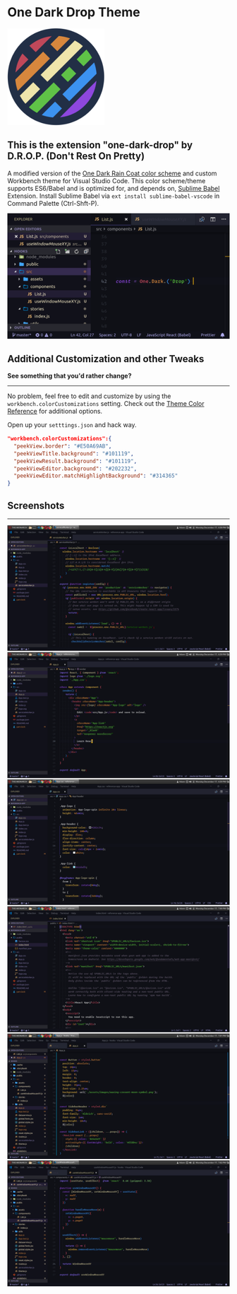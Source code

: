 # One Dark Drop Theme

<!-- markdownlint-disable MD033 -->
<img src="https://github.com/DontRestOnPretty/vscode-onedark-drop/raw/master/images/icon.png" alt="Logo" width="220" />
<!-- markdownlint-enable MD033 -->

## This is the extension "one-dark-drop" by D.R.O.P. (Don't Rest On Pretty)

A modified version of the [One Dark Rain Coat color scheme](https://marketplace.visualstudio.com/items?itemName=ginfuru.ginfuru-onedark-raincoat-theme) and custom Workbench theme for Visual Studio Code.
This color scheme/theme supports ES6/Babel and is optimized for, and depends on, [Sublime Babel](https://marketplace.visualstudio.com/items?itemName=joshpeng.sublime-babel-vscode) Extension. Install Sublime Babel via `ext install sublime-babel-vscode` in Command Palette \(Ctrl-Shft-P\).

![One Dark Drop](https://github.com/DontRestOnPretty/vscode-onedark-drop/raw/master/images/Screenshot_2018-12-17_7.png)

## Additional Customization and other Tweaks

**See something that you'd rather change?**

---

No problem, feel free to edit and customize by using the `workbench.colorCustomizations` setting. Check out the [Theme Color Reference](https://code.visualstudio.com/docs/getstarted/theme-color-reference) for additional options.

Open up your `setttings.json` and hack way.

```json
"workbench.colorCustomizations":{
  "peekView.border": "#E50A69AB",
  "peekViewTitle.background": "#101119",
  "peekViewResult.background": "#101119",
  "peekViewEditor.background": "#202232",
  "peekViewEditor.matchHighlightBackground": "#314365"
}
```

## Screenshots

---

![Screenshot Service Worker](https://github.com/DontRestOnPretty/vscode-onedark-drop/raw/master/images/Screenshot_2018-12-17_1.png)
![Screenshot Create-React-App](https://github.com/DontRestOnPretty/vscode-onedark-drop/raw/master/images/Screenshot_2018-12-17_2.png)
![Screenshot CSS](https://github.com/DontRestOnPretty/vscode-onedark-drop/raw/master/images/Screenshot_2018-12-17_3.png)
![Screenshot HTML](https://github.com/DontRestOnPretty/vscode-onedark-drop/raw/master/images/Screenshot_2018-12-17_4.png)
![Screenshot Sytled-Components](https://github.com/DontRestOnPretty/vscode-onedark-drop/raw/master/images/Screenshot_2018-12-17_5.png)
![Screenshot React Hooks](https://github.com/DontRestOnPretty/vscode-onedark-drop/raw/master/images/Screenshot_2018-12-17_6.png)

